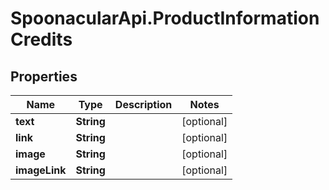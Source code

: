 # SpoonacularApi.ProductInformationCredits

## Properties

Name | Type | Description | Notes
------------ | ------------- | ------------- | -------------
**text** | **String** |  | [optional] 
**link** | **String** |  | [optional] 
**image** | **String** |  | [optional] 
**imageLink** | **String** |  | [optional] 


